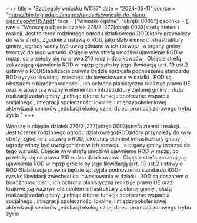 +++
title = "Szczegóły wniosku W1157"
date = "2024-06-11"
source = "https://bip.brg.gda.pl/images/uploads/wnioski-do-planu-ogolnego/w1157.pdf"
tags = ["wnioski-ogolne", "obręb: 0003"]
geolinks = []
raw = "Wnoszę o objęcie działek 276/2 ,277(obręb 0003)strefą zieleni i reakcji. Jest to teren rodzinnego ogrodu działkowego(ROD)który przynależy do w/w strefy, Zgodnie z ustawą o ROD, jako stały element infrastruktury gminy , ogrody winny być uwzględniane w ich rozwoju , a organy gminy tworzyć do tego warunki. Objęcie w/w strefą umożliwi ujawnienie ROD w mpzp, co przełoży się na prawa 210 rodzin działkowców . Objęcie strefą zakazującą ujawnienia ROD w mpzp groziło by jego likwidacją (art. 19 ust.2 ustawy o ROD)Stabilizacja prawna będzie sprzyjała podnoszeniu standardu ROD-ryzyko likwidacji zniechęci do inwestowania w działki . ROD są obszarem o bioróżnorodności , ich ochrona planistyczna realizuje prawo UE oraz krajowe ;są ważnym elementem infrastruktury zielonej gminy , służą realizacji zadań gminy „pełniąc istotne funkcje społeczne: wsparcia socjalnego , integracji społeczności lokalnej i międzypokoleniowej aktywizacji seniorów „edukacji ekologicznej dzieci promocji zdrowego trybu życia "
+++

Wnoszę o objęcie działek 276/2 ,277(obręb 0003)strefą zieleni i reakcji. Jest to teren
rodzinnego ogrodu działkowego(ROD)który przynależy do w/w strefy, Zgodnie z ustawą o ROD,
jako stały element infrastruktury gminy , ogrody winny być uwzględniane w ich rozwoju , a
organy gminy tworzyć do tego warunki. Objęcie w/w strefą umożliwi ujawnienie ROD w mpzp,
co przełoży się na prawa 210 rodzin działkowców . Objęcie strefą zakazującą ujawnienia ROD w
mpzp groziło by jego likwidacją (art. 19 ust.2 ustawy o ROD)Stabilizacja prawna będzie sprzyjała
podnoszeniu standardu ROD-ryzyko likwidacji zniechęci do inwestowania w działki . ROD są
obszarem o bioróżnorodności , ich ochrona planistyczna realizuje prawo UE oraz krajowe ;są
ważnym elementem infrastruktury zielonej gminy , służą realizacji zadań gminy „pełniąc istotne
funkcje społeczne: wsparcia socjalnego , integracji społeczności lokalnej i międzypokoleniowej
aktywizacji seniorów „edukacji ekologicznej dzieci promocji zdrowego trybu życia



